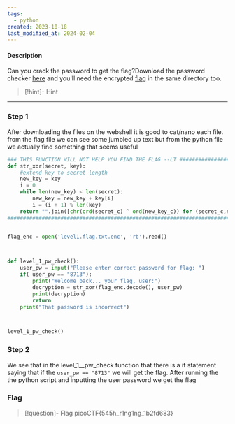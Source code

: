 ```yaml
---
tags:
  - python
created: 2023-10-18
last_modified_at: 2024-02-04
---
```

#### Description

Can you crack the password to get the flag?Download the password checker [here](https://artifacts.picoctf.net/c/12/level1.py) and you'll need the encrypted [flag](https://artifacts.picoctf.net/c/12/level1.flag.txt.enc) in the same directory too.

> [!hint]- Hint
>

---

### Step 1
After downloading the files on the webshell it is good to cat/nano each file.
from the flag file we can see some jumbled up text but from the python file we actually find something that seems useful
```python
### THIS FUNCTION WILL NOT HELP YOU FIND THE FLAG --LT ########################
def str_xor(secret, key):
    #extend key to secret length
    new_key = key
    i = 0
    while len(new_key) < len(secret):
        new_key = new_key + key[i]
        i = (i + 1) % len(key)        
    return "".join([chr(ord(secret_c) ^ ord(new_key_c)) for (secret_c,new_key_c) in zip(secret,new_key)])
###############################################################################


flag_enc = open('level1.flag.txt.enc', 'rb').read()



def level_1_pw_check():
    user_pw = input("Please enter correct password for flag: ")
    if( user_pw == "8713"):
        print("Welcome back... your flag, user:")
        decryption = str_xor(flag_enc.decode(), user_pw)
        print(decryption)
        return
    print("That password is incorrect")



level_1_pw_check()
```

### Step 2
We see that in the level_1__pw_check function that there is a if statement saying that if the `user_pw == "8713"` we will get the flag. 
After running the the python script and inputting the user password we get the flag



### Flag
> [!question]- Flag
> picoCTF{545h_r1ng1ng_1b2fd683}








